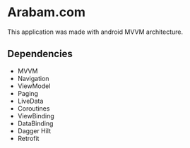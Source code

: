 # Arabam.com

This application was made with android MVVM architecture.

## Dependencies

* MVVM
* Navigation
* ViewModel
* Paging
* LiveData
* Coroutines
* ViewBinding
* DataBinding
* Dagger Hilt
* Retrofit

